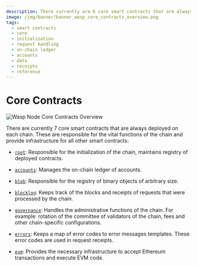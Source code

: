 ```yaml
---
description: There currently are 6 core smart contracts that are always deployed on each  chain, root, _default, accounts, blob, blocklog, and governance.
image: /img/banner/banner_wasp_core_contracts_overview.png
tags:
  - smart contracts
  - core
  - initialization
  - request handling
  - on-chain ledger
  - accounts
  - data
  - receipts
  - reference
---
```


# Core Contracts

![Wasp Node Core Contracts Overview](/img/banner/banner_wasp_core_contracts_overview.png)

There are currently 7 core smart contracts that are always deployed on each
chain. These are responsible for the vital functions of the chain and
provide infrastructure for all other smart contracts:

- [`root`](../../../../references/iota-chains/core-contracts/root.md): Responsible for the initialization of the chain, maintains registry of deployed contracts.

- [`accounts`](../../../../references/iota-chains/core-contracts/accounts.md): Manages the on-chain ledger of accounts.

- [`blob`](../../../../references/iota-chains/core-contracts/blob.md): Responsible for the registry of binary objects of arbitrary size.

- [`blocklog`](../../../../references/iota-chains/core-contracts/blocklog.md): Keeps track of the blocks and receipts of requests that were processed by the chain.

- [`governance`](../../../../references/iota-chains/core-contracts/governance.md): Handles the administrative functions of the chain. For example: rotation of the committee of validators of the chain, fees and other chain-specific configurations.

- [`errors`](../../../../references/iota-chains/core-contracts/errors.md): Keeps a map of error codes to error messages templates. These error codes are used in request receipts.

- [`evm`](../../../../references/iota-chains/core-contracts/evm.md): Provides the necessary infrastructure to accept Ethereum
  transactions and execute EVM code.
